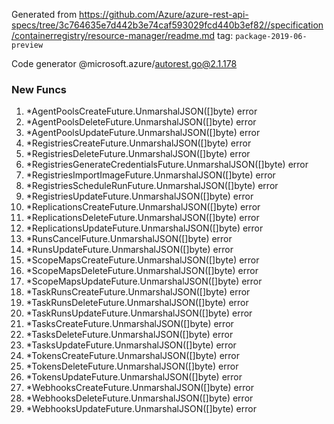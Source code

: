 Generated from https://github.com/Azure/azure-rest-api-specs/tree/3c764635e7d442b3e74caf593029fcd440b3ef82//specification/containerregistry/resource-manager/readme.md tag: `package-2019-06-preview`

Code generator @microsoft.azure/autorest.go@2.1.178


### New Funcs

1. *AgentPoolsCreateFuture.UnmarshalJSON([]byte) error
1. *AgentPoolsDeleteFuture.UnmarshalJSON([]byte) error
1. *AgentPoolsUpdateFuture.UnmarshalJSON([]byte) error
1. *RegistriesCreateFuture.UnmarshalJSON([]byte) error
1. *RegistriesDeleteFuture.UnmarshalJSON([]byte) error
1. *RegistriesGenerateCredentialsFuture.UnmarshalJSON([]byte) error
1. *RegistriesImportImageFuture.UnmarshalJSON([]byte) error
1. *RegistriesScheduleRunFuture.UnmarshalJSON([]byte) error
1. *RegistriesUpdateFuture.UnmarshalJSON([]byte) error
1. *ReplicationsCreateFuture.UnmarshalJSON([]byte) error
1. *ReplicationsDeleteFuture.UnmarshalJSON([]byte) error
1. *ReplicationsUpdateFuture.UnmarshalJSON([]byte) error
1. *RunsCancelFuture.UnmarshalJSON([]byte) error
1. *RunsUpdateFuture.UnmarshalJSON([]byte) error
1. *ScopeMapsCreateFuture.UnmarshalJSON([]byte) error
1. *ScopeMapsDeleteFuture.UnmarshalJSON([]byte) error
1. *ScopeMapsUpdateFuture.UnmarshalJSON([]byte) error
1. *TaskRunsCreateFuture.UnmarshalJSON([]byte) error
1. *TaskRunsDeleteFuture.UnmarshalJSON([]byte) error
1. *TaskRunsUpdateFuture.UnmarshalJSON([]byte) error
1. *TasksCreateFuture.UnmarshalJSON([]byte) error
1. *TasksDeleteFuture.UnmarshalJSON([]byte) error
1. *TasksUpdateFuture.UnmarshalJSON([]byte) error
1. *TokensCreateFuture.UnmarshalJSON([]byte) error
1. *TokensDeleteFuture.UnmarshalJSON([]byte) error
1. *TokensUpdateFuture.UnmarshalJSON([]byte) error
1. *WebhooksCreateFuture.UnmarshalJSON([]byte) error
1. *WebhooksDeleteFuture.UnmarshalJSON([]byte) error
1. *WebhooksUpdateFuture.UnmarshalJSON([]byte) error
